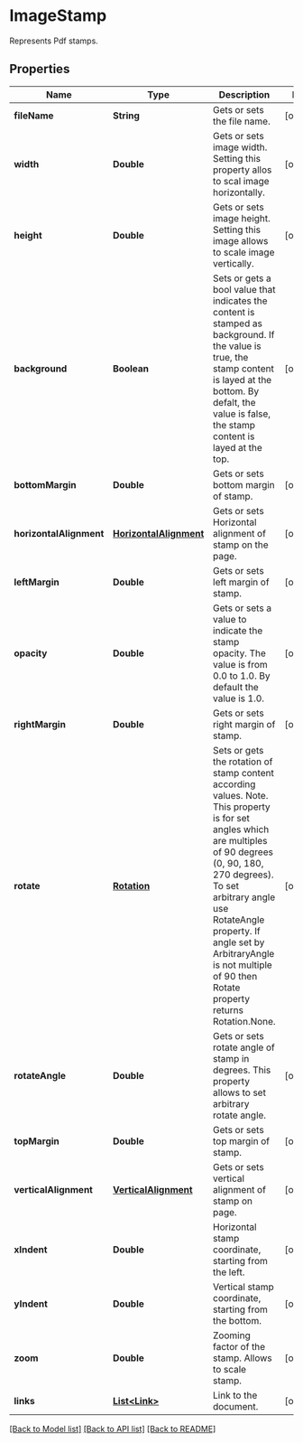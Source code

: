 ﻿
# ImageStamp
Represents Pdf stamps.

## Properties
Name | Type | Description | Notes
------------ | ------------- | ------------- | -------------
**fileName** | **String** | Gets or sets the file name. | [optional]
**width** | **Double** | Gets or sets image width. Setting this property allos to scal image horizontally. | [optional]
**height** | **Double** | Gets or sets image height. Setting this image allows to scale image vertically. | [optional]
**background** | **Boolean** | Sets or gets a bool value that indicates the content is stamped as background. If the value is true, the stamp content is layed at the bottom. By defalt, the value is false, the stamp content is layed at the top. | [optional]
**bottomMargin** | **Double** | Gets or sets bottom margin of stamp. | [optional]
**horizontalAlignment** | [**HorizontalAlignment**](HorizontalAlignment.md) | Gets or sets Horizontal alignment of stamp on the page.  | [optional]
**leftMargin** | **Double** | Gets or sets left margin of stamp. | [optional]
**opacity** | **Double** | Gets or sets a value to indicate the stamp opacity. The value is from 0.0 to 1.0. By default the value is 1.0. | [optional]
**rightMargin** | **Double** | Gets or sets right margin of stamp. | [optional]
**rotate** | [**Rotation**](Rotation.md) | Sets or gets the rotation of stamp content according values. Note. This property is for set angles which are multiples of 90 degrees (0, 90, 180, 270 degrees). To set arbitrary angle use RotateAngle property. If angle set by ArbitraryAngle is not multiple of 90 then Rotate property returns Rotation.None. | [optional]
**rotateAngle** | **Double** | Gets or sets rotate angle of stamp in degrees. This property allows to set arbitrary rotate angle.  | [optional]
**topMargin** | **Double** | Gets or sets top margin of stamp. | [optional]
**verticalAlignment** | [**VerticalAlignment**](VerticalAlignment.md) | Gets or sets vertical alignment of stamp on page. | [optional]
**xIndent** | **Double** | Horizontal stamp coordinate, starting from the left. | [optional]
**yIndent** | **Double** | Vertical stamp coordinate, starting from the bottom. | [optional]
**zoom** | **Double** | Zooming factor of the stamp. Allows to scale stamp. | [optional]
**links** | [**List&lt;Link&gt;**](Link.md) | Link to the document. | [optional]


[[Back to Model list]](../README.md#documentation-for-models) [[Back to API list]](../README.md#documentation-for-api-endpoints) [[Back to README]](../README.md)


